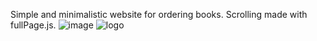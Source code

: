 Simple and minimalistic website for ordering books. Scrolling made with fullPage.js. 
![image](https://github.com/user-attachments/assets/be7cdf5f-3a28-4c91-b43d-ceafb293e483)
![logo](https://github.com/user-attachments/assets/8a87aadc-519b-4e69-92b9-a7693adf576e)
